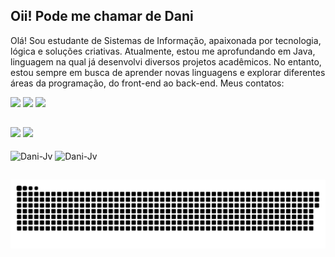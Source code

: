 ## Oii! Pode me chamar de Dani

Olá! Sou estudante de Sistemas de Informação, apaixonada por tecnologia, lógica e soluções criativas. Atualmente, estou me aprofundando em Java, linguagem na qual já desenvolvi diversos projetos acadêmicos. No entanto, estou sempre em busca de aprender novas linguagens e explorar diferentes áreas da programação, do front-end ao back-end. Meus contatos:

<div> 
  <a href="https://www.instagram.com/danii.oenning/" target="_blank"><img src="https://img.shields.io/badge/-Instagram-%23E4405F?style=for-the-badge&logo=instagram&logoColor=white" target="_blank"></a>
  <a href = "mailto:daniioenning191@gmail.com"><img src="https://img.shields.io/badge/-Gmail-%23333?style=for-the-badge&logo=gmail&logoColor=white" target="_blank"></a>
  <a href="https://www.linkedin.com/in/daniela-oenning-638741350/" target="_blank"><img src="https://img.shields.io/badge/-LinkedIn-%230077B5?style=for-the-badge&logo=linkedin&logoColor=white" target="_blank"></a> 
  
</div>

##

 <div>
<a href-"https://github.com/danioen">
<img height="180cm" src="https://github-readme-stats.vercel.app/api?username=danioen&show_icons=true&theme=dracula&include_all_commits=true&count_private=true"/>
<img height="150cm" src="https://github-readme-stats.vercel.app/api/top-langs/?username=danioen&layout=compact&langs_count=16&theme=dracula"/>
</div>

<div style="display: inline_block"><br>
  <img align="center" alt="Dani-Jv" height="30" width="40" src="https://cdn.jsdelivr.net/gh/devicons/devicon@latest/icons/java/java-original.svg" /> 
  <img align="center" alt="Dani-Jv" height="30" width="40" src="https://cdn.jsdelivr.net/gh/devicons/devicon@latest/icons/flutter/flutter-original.svg" />
          
</div>

##

<picture>
  <source media="(prefers-color-scheme: dark)" srcset="https://raw.githubusercontent.com/danioen/danioen/output/github-contribution-grid-snake-dark.svg">
  <source media="(prefers-color-scheme: light)" srcset="https://raw.githubusercontent.com/danioen/danioen/output/github-contribution-grid-snake.svg">
  <img alt="github contribution grid snake animation" src="https://raw.githubusercontent.com/danioen/danioen/output/github-contribution-grid-snake.svg">
</picture>




